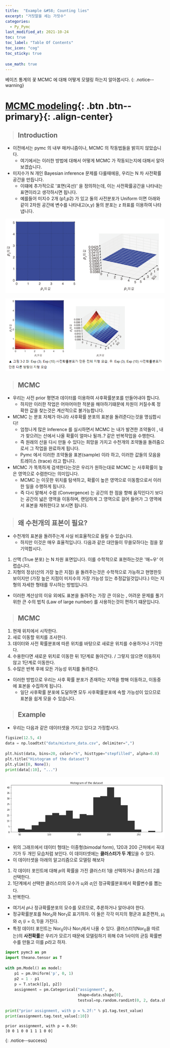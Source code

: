 ```yaml
---
title:  "Example &#58; Counting lies"
excerpt: "거짓말을 세는 가짓수"
categories:
  - Py_Pymc
last_modified_at: 2021-10-24
toc: true
toc_label: "Table Of Contents"
toc_icon: "cog"
toc_sticky: true

use_math: true
---
```


 베이즈 통계의 꽃 MCMC 에 대해 어떻게 모델링 하는지 알아봅시다.
{: .notice--warning}

# [MCMC modeling](#link){: .btn .btn--primary}{: .align-center}

> ## Introduction

- 이전에서는 pymc 의 내부 매커니즘이나, MCMC 의 작동법들을 밝히지 않았습니다. 
  - 여기에서는 이러한 방법에 대해서 어떻게 MCMC 가 작동되는지에 대해서 알아보겠습니다. 
- 미지수가 N 개인 Bayesian inference 문제를 다룰때에응, 우리는 N 차 사전확률 공간을 만듭니다. 
  - 이떄에 추가적으로 '표면(곡선)' 을 정의하는데, 이는 사전확률공간을 나타내는 표면이라고 생각하시면 됩니다. 
  - 예를들어 미지수 2개 (p1,p2) 가 있고 둘의 사전분포가 Uniform 이면 아래와 같이 2차원 공간에 변수를 나타내고(x,y) 둘의 분포는 z 좌표를 이용하여 나타냅니다.

![png](/assets/images/Python/42_1.png)

![png](/assets/images/Python/42_2.png)

> ## MCMC

- 우리는 사전 prior 평면과 데이터를 이용하여 사후확률분포를 만들어내야 합니다. 
  - 하지만 이러한 작업은 어마어마한 적분을 해야하기떄문에 차원이 커질수록 정확한 값을 찾는것은 계산적으로 불가능합니다. 
- MCMC 는 분포 자체가 아니라 사후확률 분포의 표본을 돌려준다는것을 명심합시다! 
  - 엄청나게 많은 Inference 를 실시하면서 MCMC 는 내가 발견한 조약돌이 , 내가 찾으려는 산에서 나올 확률이 얼마나 될까..? 같은 반복작업을 수행한다. 
  - 즉 원래의 산을 다시 만들 수 있다는 희망을 가지고 수천개의 조약돌을 돌려줌으로서 그 작업을 완료하게 됩니다. 
  - Pymc 에서 이러한 조약돌을 표본(sample) 이라 하고, 이러한 값들의 모음을 트레이스 (trace) 라고 합니다.
- MCMC 가 똑똑하게 검색한다는것은 우리가 원하는대로 MCMC 는 사후확률이 높은 영역으로 수렴한다는 의미입니다.
  - MCMC 는 이웃한 위치를 탐색하고, 확률이 높은 영역으로 이동함으로서 이러한 일을 수행하게 됩니다. 
  - 즉 다시 말해서 수렴 (Convergence) 는 공간의 한 점을 향해 움직인다기 보다는 공간의 넓은 영역을 이동하며, 랜덤하게 그 영역으로 걸어 들어가 그 영역에서 표본을 채취한다고 보시면 됩니다. 

> ## 왜 수천개의 표본이 필요? 

- 수천개의 표본을 돌려주는게 사실 비효율적으로 들릴 수 있습니다.
  - 하지만 이것은 매우 효율적입니다. 다음과 같은 대안들이 무쓸모하다는 점을 잘 기억합시다.

1. 산맥 (True 분포) 는 N 차원 표면입니다. 이를 수학적으로 표현하는것은 '매~우' 어렵습니다.
2. 지형의 정상(산의 가장 높은 지점) 을 돌려주는것은 수학적으로 가능하고 현명한듯 보이지만 (가장 높은 지점이 미지수의 가장 가능성 있는 추정값일것입니다.) 이는 지형의 자세한 형태를 무시하는 방법입니다. 

- 이러한 계산상의 이유 외에도 표본을 돌려주는 가장 큰 이유는 , 어려운 문제를 풀기 위한 큰 수의 법칙 (Law of large number) 를 사용하는것이 편하기 떄문입니다.

> ## MCMC 

1. 현재 위치에서 시작한다.
2. 새로 이동할 위치를 조사한다.
3. 데이터와 사전 확률분포에 따른 위치를 바탕으로 새로운 위치를 수용하거나 기각한다. 
4. 수용한다면 새로운 위치로 이동한 뒤 1단계로 돌아간다. / 그렇지 않으면 이동하지 않고 1단계로 이동한다.
5. 수많은 반복 후에 모든 가능성 위치를 돌려준다. 

- 이러한 방법으로 우리는 사후 확률 분포가 존재하는 지역을 향해 이동하고, 이동중에 표본을 수집하게 됩니다. 
  - 일단 사후확률 분포에 도달하면 모두 사후확률분포에 속할 가능성이 있으므로 표본을 쉽게 모을 수 있습니다.

> ## Example 

- 우리는 다음과 같은 데이터셋을 가지고 있다고 가정합시다. 

```python
figsize(12.5, 4)
data = np.loadtxt("data/mixture_data.csv", delimiter=",")

plt.hist(data, bins=20, color="k", histtype="stepfilled", alpha=0.8)
plt.title("Histogram of the dataset")
plt.ylim([0, None]);
print(data[:10], "...")
```

![png](/assets/images/Python/43_1.png)

- 위의 그래프에서 데이터 형태는 이중형(bimodal form), $120$과 $200$ 근처에서 꼭대기가 두 개인 모습처럼 보인다. 이 데이터셋에는 **클러스터가 두 개**있을 수 있다.
- 이 데이터셋을 아래의 알고리즘으로 모델링 해보자

1. 각 데이터 포인트에 대해 $p$의 확률을 가진 클러스터 1을 선택하거나 클러스터 2를 선택한다.
2. 1단계에서 선택한 클러스터의 모수가 $u_i$와 $\sigma_i$인 정규확률분포에서 확률변수를 뽑는다.
3. 반복한다.

- 여기서 $p$나 정규확률분포의 모수를 모르므로, 추론하거나 알아내야 한다.
- 정규확률분포를 $\text{Nor}_0$와 $\text{Nor}_1$로 표기하자. 이 둘은 각각 미지의 평균과 표준편차, $\mu_i$와 $\sigma_i$ ($i=0, 1$)을 가진다. 
- 특정 데이터 포인트는 $\text{Nor}_0$이나 $\text{Nor}_1$에서 나올 수 있다. 클러스터1($\text{Nor}_0$을 따르는)의 **사전확률**은 우리가 모르기 때문에 모델링하기 위해 0과 1사이의 균등 확률변수를 만들고 이를 $p$라고 하자.

```python
import pymc3 as pm
import theano.tensor as T

with pm.Model() as model:
    p1 = pm.Uniform('p', 0, 1)
    p2 = 1 - p1
    p = T.stack([p1, p2])
    assignment = pm.Categorical("assignment", p, 
                                shape=data.shape[0],
                                testval=np.random.randint(0, 2, data.shape[0]))
    
print("prior assignment, with p = %.2f:" % p1.tag.test_value)
print(assignment.tag.test_value[:10])
```

```
prior assignment, with p = 0.50:
[0 0 1 0 0 1 1 1 0 0]
```



{: .notice--success}

